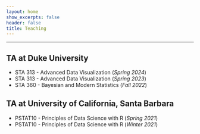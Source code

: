 ```yaml
---
layout: home
show_excerpts: false
header: false
title: Teaching
---
```


------------------------------------------------------------------------------

## TA at Duke University
- STA 313 - Advanced Data Visualization (_Spring 2024_)
- STA 313 - Advanced Data Visualization (_Spring 2023_)
- STA 360 - Bayesian and Modern Statistics (_Fall 2022_)

## TA at University of California, Santa Barbara
- PSTAT10 - Principles of Data Science with R (_Spring 2021_)
- PSTAT10 - Principles of Data Science with R (_Winter 2021_)